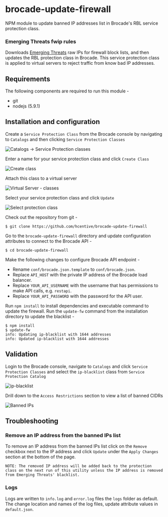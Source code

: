 brocade-update-firewall
=========================
NPM module to update banned IP addresses list in Brocade's RBL service protection class.

### Emerging Threats fwip rules
Downloads [Emerging Threats](https://www.proofpoint.com/us/threat-intelligence-overview) raw IPs for firewall block lists, and then updates the RBL protection class in Brocade. This service protection class is applied to virtual servers to reject traffic from know bad IP addresses.

## Requirements
The following components are required to run this module -
* git
* nodejs (5.9.1)

## Installation and configuration
Create a `Service Protection Class` from the Brocade console by navigating to `Catalogs` and then clicking `Service Protection Classes`

![Catalogs -> Service Protection classes](https://s3-us-west-2.amazonaws.com/techopsteam/assets/images/service-protection.png)

Enter a name for your service protection class and click `Create Class`

![Create class](https://s3-us-west-2.amazonaws.com/techopsteam/assets/images/create-class.png)

Attach this class to a virtual server

![Virtual Server - classes](https://s3-us-west-2.amazonaws.com/techopsteam/assets/images/virtual-server-classes.png)

Select your service protection class and click `Update`

![Select protection class](https://s3-us-west-2.amazonaws.com/techopsteam/assets/images/vserver-protection.png)


Check out the repository from git -
```
$ git clone https://github.com/hcentive/brocade-update-firewall
```
Go to the `brocade-update-firewall` directory and update configuration attributes to connect to the Brocade API -
```
$ cd brocade-update-firewall
```
Make the following changes to configure Brocade API endpoint -
* Rename `conf/brocade.json.template` to `conf/brocade.json`.
* Replace `API_HOST` with the private IP address of the Brocade load balancer.
* Replace `YOUR_API_USERNAME` with the username that has permissions to make API calls, e.g. `restapi`.
* Replace `YOUR_API_PASSWORD` with the password for the API user.

Run `npm install` to install dependencies and executable command to update the firewall. Run the `update-fw` command from the installation directory to update the blacklist -
```
$ npm install
$ update-fw
info: Updating ip-blacklist with 1644 addresses
info: Updated ip-blacklist with 1644 addresses
```

## Validation
Login to the Brocade console, navigate to `Catalogs` and click `Service Protection Classes` and select the `ip-blacklist` class from `Service Protection Catalog`

![ip-blacklist](https://s3-us-west-2.amazonaws.com/techopsteam/assets/images/ip-blacklist.png)

Drill down to the `Access Restrictions` section to view a list of banned CIDRs

![Banned IPs](https://s3-us-west-2.amazonaws.com/techopsteam/assets/images/banned-ips.png)

## Troubleshooting
### Remove an IP address from the banned IPs list
To remove an IP address from the banned IPs list click on the `Remove` checkbox next to the IP address and click `Update` under the `Apply Changes` section at the bottom of the page.

`NOTE: The removed IP address will be added back to the protection class on the next run of this utility unless the IP address is removed from Emerging Threats' blacklist.`

### Logs
Logs are written to `info.log` and `error.log` files the `logs` folder as default. The change location and names of the log files, update attribute values in `default.json`.
